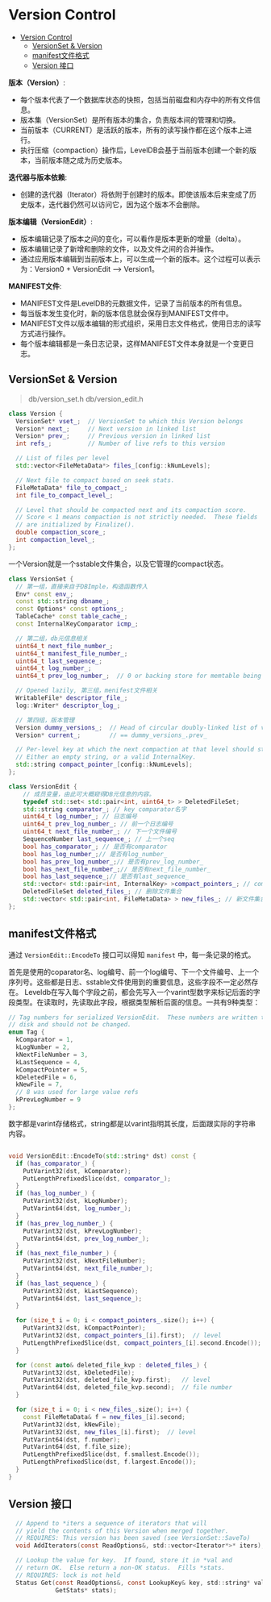 # Version Control

- [Version Control](#version-control)
  - [VersionSet \& Version](#versionset--version)
  - [manifest文件格式](#manifest文件格式)
  - [Version 接口](#version-接口)


**版本（Version）**:

- 每个版本代表了一个数据库状态的快照，包括当前磁盘和内存中的所有文件信息。
- 版本集（VersionSet）是所有版本的集合，负责版本间的管理和切换。
- 当前版本（CURRENT）是活跃的版本，所有的读写操作都在这个版本上进行。
- 执行压缩（compaction）操作后，LevelDB会基于当前版本创建一个新的版本，当前版本随之成为历史版本。

**迭代器与版本依赖**:

- 创建的迭代器（Iterator）将依附于创建时的版本。即使该版本后来变成了历史版本，迭代器仍然可以访问它，因为这个版本不会删除。

**版本编辑（VersionEdit）**:

- 版本编辑记录了版本之间的变化，可以看作是版本更新的增量（delta）。
- 版本编辑记录了新增和删除的文件，以及文件之间的合并操作。
- 通过应用版本编辑到当前版本上，可以生成一个新的版本。这个过程可以表示为：Version0 + VersionEdit --> Version1。

**MANIFEST文件**:

- MANIFEST文件是LevelDB的元数据文件，记录了当前版本的所有信息。
- 每当版本发生变化时，新的版本信息就会保存到MANIFEST文件中。
- MANIFEST文件以版本编辑的形式组织，采用日志文件格式，使用日志的读写方式进行操作。
- 每个版本编辑都是一条日志记录，这样MANIFEST文件本身就是一个变更日志。

## VersionSet & Version

> db/version_set.h  db/version_edit.h

```cpp
class Version {
  VersionSet* vset_;  // VersionSet to which this Version belongs
  Version* next_;     // Next version in linked list
  Version* prev_;     // Previous version in linked list
  int refs_;          // Number of live refs to this version

  // List of files per level
  std::vector<FileMetaData*> files_[config::kNumLevels];

  // Next file to compact based on seek stats.
  FileMetaData* file_to_compact_;
  int file_to_compact_level_;

  // Level that should be compacted next and its compaction score.
  // Score < 1 means compaction is not strictly needed.  These fields
  // are initialized by Finalize().
  double compaction_score_;
  int compaction_level_;
};
```

一个Version就是一个sstable文件集合，以及它管理的compact状态。

```cpp
class VersionSet {
  // 第一组，直接来自于DBImple，构造函数传入
  Env* const env_;
  const std::string dbname_;
  const Options* const options_;
  TableCache* const table_cache_;
  const InternalKeyComparator icmp_;

  // 第二组，db元信息相关
  uint64_t next_file_number_;
  uint64_t manifest_file_number_;
  uint64_t last_sequence_;
  uint64_t log_number_;
  uint64_t prev_log_number_;  // 0 or backing store for memtable being compacted

  // Opened lazily, 第三组，menifest文件相关 
  WritableFile* descriptor_file_;
  log::Writer* descriptor_log_;

  // 第四组，版本管理 
  Version dummy_versions_;  // Head of circular doubly-linked list of versions.
  Version* current_;        // == dummy_versions_.prev_

  // Per-level key at which the next compaction at that level should start.
  // Either an empty string, or a valid InternalKey.
  std::string compact_pointer_[config::kNumLevels];
};
```

```cpp
class VersionEdit {
    // 成员变量，由此可大概窥得DB元信息的内容。  
    typedef std::set< std::pair<int, uint64_t> > DeletedFileSet;  
    std::string comparator_; // key comparator名字  
    uint64_t log_number_; // 日志编号  
    uint64_t prev_log_number_; // 前一个日志编号  
    uint64_t next_file_number_; // 下一个文件编号  
    SequenceNumber last_sequence_; // 上一个seq  
    bool has_comparator_; // 是否有comparator  
    bool has_log_number_;// 是否有log_number_  
    bool has_prev_log_number_;// 是否有prev_log_number_  
    bool has_next_file_number_;// 是否有next_file_number_  
    bool has_last_sequence_;// 是否有last_sequence_  
    std::vector< std::pair<int, InternalKey> >compact_pointers_; // compact点  
    DeletedFileSet deleted_files_; // 删除文件集合  
    std::vector< std::pair<int, FileMetaData> > new_files_; // 新文件集合 
};
```

## manifest文件格式

通过 `VersionEdit::EncodeTo` 接口可以得知 `manifest` 中，每一条记录的格式。

首先是使用的coparator名、log编号、前一个log编号、下一个文件编号、上一个序列号。这些都是日志、sstable文件使用到的重要信息，这些字段不一定必然存在。 Leveldb在写入每个字段之前，都会先写入一个varint型数字来标记后面的字段类型。在读取时，先读取此字段，根据类型解析后面的信息。一共有9种类型：

```cpp
// Tag numbers for serialized VersionEdit.  These numbers are written to
// disk and should not be changed.
enum Tag {
  kComparator = 1,
  kLogNumber = 2,
  kNextFileNumber = 3,
  kLastSequence = 4,
  kCompactPointer = 5,
  kDeletedFile = 6,
  kNewFile = 7,
  // 8 was used for large value refs
  kPrevLogNumber = 9
};
```

数字都是varint存储格式，string都是以varint指明其长度，后面跟实际的字符串内容。

```cpp

void VersionEdit::EncodeTo(std::string* dst) const {
  if (has_comparator_) {
    PutVarint32(dst, kComparator);
    PutLengthPrefixedSlice(dst, comparator_);
  }
  if (has_log_number_) {
    PutVarint32(dst, kLogNumber);
    PutVarint64(dst, log_number_);
  }
  if (has_prev_log_number_) {
    PutVarint32(dst, kPrevLogNumber);
    PutVarint64(dst, prev_log_number_);
  }
  if (has_next_file_number_) {
    PutVarint32(dst, kNextFileNumber);
    PutVarint64(dst, next_file_number_);
  }
  if (has_last_sequence_) {
    PutVarint32(dst, kLastSequence);
    PutVarint64(dst, last_sequence_);
  }

  for (size_t i = 0; i < compact_pointers_.size(); i++) {
    PutVarint32(dst, kCompactPointer);
    PutVarint32(dst, compact_pointers_[i].first);  // level
    PutLengthPrefixedSlice(dst, compact_pointers_[i].second.Encode());
  }

  for (const auto& deleted_file_kvp : deleted_files_) {
    PutVarint32(dst, kDeletedFile);
    PutVarint32(dst, deleted_file_kvp.first);   // level
    PutVarint64(dst, deleted_file_kvp.second);  // file number
  }

  for (size_t i = 0; i < new_files_.size(); i++) {
    const FileMetaData& f = new_files_[i].second;
    PutVarint32(dst, kNewFile);
    PutVarint32(dst, new_files_[i].first);  // level
    PutVarint64(dst, f.number);
    PutVarint64(dst, f.file_size);
    PutLengthPrefixedSlice(dst, f.smallest.Encode());
    PutLengthPrefixedSlice(dst, f.largest.Encode());
  }
}
```

## Version 接口

```c
  // Append to *iters a sequence of iterators that will
  // yield the contents of this Version when merged together.
  // REQUIRES: This version has been saved (see VersionSet::SaveTo)
  void AddIterators(const ReadOptions&, std::vector<Iterator*>* iters);

  // Lookup the value for key.  If found, store it in *val and
  // return OK.  Else return a non-OK status.  Fills *stats.
  // REQUIRES: lock is not held
  Status Get(const ReadOptions&, const LookupKey& key, std::string* val,
             GetStats* stats);
```